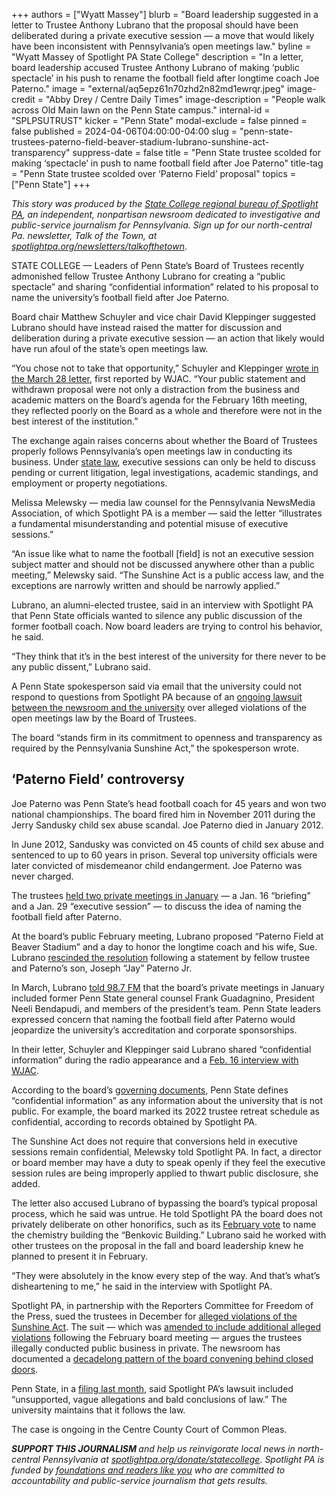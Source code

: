 +++
authors = ["Wyatt Massey"]
blurb = "Board leadership suggested in a letter to Trustee Anthony Lubrano that the proposal should have been deliberated during a private executive session — a move that would likely have been inconsistent with Pennsylvania’s open meetings law."
byline = "Wyatt Massey of Spotlight PA State College"
description = "In a letter, board leadership accused Trustee Anthony Lubrano of making ‘public spectacle’ in his push to rename the football field after longtime coach Joe Paterno."
image = "external/aq5epz61n70zhd2n82md1ewrqr.jpeg"
image-credit = "Abby Drey / Centre Daily Times"
image-description = "People walk across Old Main lawn on the Penn State campus."
internal-id = "SPLPSUTRUST"
kicker = "Penn State"
modal-exclude = false
pinned = false
published = 2024-04-06T04:00:00-04:00
slug = "penn-state-trustees-paterno-field-beaver-stadium-lubrano-sunshine-act-transparency"
suppress-date = false
title = "Penn State trustee scolded for making ‘spectacle’ in push to name football field after Joe Paterno"
title-tag = "Penn State trustee scolded over ‘Paterno Field’ proposal"
topics = ["Penn State"]
+++

<em>This story was produced by the </em><a href="https://www.spotlightpa.org/statecollege"><em>State College regional bureau of Spotlight PA</em></a><em>, an independent, nonpartisan newsroom dedicated to investigative and public-service journalism for Pennsylvania. Sign up for our north-central Pa. newsletter, Talk of the Town, at </em><a href="https://www.spotlightpa.org/newsletters/talkofthetown"><em>spotlightpa.org/newsletters/talkofthetown</em></a>.<strong></strong>

STATE COLLEGE — Leaders of Penn State’s Board of Trustees recently admonished fellow Trustee Anthony Lubrano for creating a “public spectacle” and sharing “confidential information” related to his proposal to name the university’s football field after Joe Paterno.

Board chair Matthew Schuyler and vice chair David Kleppinger suggested Lubrano should have instead raised the matter for discussion and deliberation during a private executive session — an action that likely would have run afoul of the state’s open meetings law.

“You chose not to take that opportunity,” Schuyler and Kleppinger <a href="https://files.data.spotlightpa.org/uploads/01k1/0nv9/lubrano-letter-redacted-march-2024.pdf">wrote in the March 28 letter</a>, first reported by WJAC. “Your public statement and withdrawn proposal were not only a distraction from the business and academic matters on the Board’s agenda for the February 16th meeting, they reflected poorly on the Board as a whole and therefore were not in the best interest of the institution.”

The exchange again raises concerns about whether the Board of Trustees properly follows Pennsylvania’s open meetings law in conducting its business. Under <a href="https://www.openrecords.pa.gov/Documents/SunshineAct.pdf">state law</a>, executive sessions can only be held to discuss pending or current litigation, legal investigations, academic standings, and employment or property negotiations.

Melissa Melewsky — media law counsel for the Pennsylvania NewsMedia Association, of which Spotlight PA is a member — said the letter “illustrates a fundamental misunderstanding and potential misuse of executive sessions.”

“An issue like what to name the football \[field\] is not an executive session subject matter and should not be discussed anywhere other than a public meeting,” Melewsky said. “The Sunshine Act is a public access law, and the exceptions are narrowly written and should be narrowly applied.”

<script src="https://www.spotlightpa.org/embed.js" async></script><div data-spl-embed-version="1" data-spl-src="https://www.spotlightpa.org/embeds/newsletter/?cta=Sign%20up%20for%20our%20new%20regional%20newsletter%2C%20%3Cb%3ETalk%20of%20the%20Town%3C%2Fb%3E%2C%20and%20get%20all%20the%20news%20and%20notes%20from%20State%20College%20and%20north-central%20PA.&button=Sign%20Up%20Now&preselect=state_college&eyebrow=DON'T%20MISS%20A%20BEAT"></div>

Lubrano, an alumni-elected trustee, said in an interview with Spotlight PA that Penn State officials wanted to silence any public discussion of the former football coach. Now board leaders are trying to control his behavior, he said.

“They think that it’s in the best interest of the university for there never to be any public dissent,” Lubrano said.

A Penn State spokesperson said via email that the university could not respond to questions from Spotlight PA because of an <a href="https://www.spotlightpa.org/statecollege/2023/12/penn-state-trustees-lawsuit-centre-county-court-open-meetings-sunshine-act/">ongoing lawsuit between the newsroom and the university</a> over alleged violations of the open meetings law by the Board of Trustees.

The board “stands firm in its commitment to openness and transparency as required by the Pennsylvania Sunshine Act,” the spokesperson wrote.

## ‘Paterno Field’ controversy

Joe Paterno was Penn State’s head football coach for 45 years and won two national championships. The board fired him in November 2011 during the Jerry Sandusky child sex abuse scandal. Joe Paterno died in January 2012.

In June 2012, Sandusky was convicted on 45 counts of child sex abuse and sentenced to up to 60 years in prison. Several top university officials were later convicted of misdemeanor child endangerment. Joe Paterno was never charged.

The trustees <a href="https://www.spotlightpa.org/statecollege/2024/02/penn-state-football-paterno-beaver-stadium-sandusky-scandal-ncaa-trustees/">held two private meetings in January</a> — a Jan. 16 “briefing” and a Jan. 29 “executive session” — to discuss the idea of naming the football field after Paterno.

At the board’s public February meeting, Lubrano proposed “Paterno Field at Beaver Stadium” and a day to honor the longtime coach and his wife, Sue. Lubrano <a href="https://www.spotlightpa.org/statecollege/2024/02/penn-state-football-paterno-field-resolution-trustees-budget-cuts/">rescinded the resolution</a> following a statement by fellow trustee and Paterno’s son, Joseph “Jay” Paterno Jr.

In March, Lubrano <a href="http://987thefox.com/an-interview-with-psu-trustee-anthony-lubrano/">told 98.7 FM</a> that the board’s private meetings in January included former Penn State general counsel Frank Guadagnino, President Neeli Bendapudi, and members of the president’s team. Penn State leaders expressed concern that naming the football field after Paterno would jeopardize the university’s accreditation and corporate sponsorships.

In their letter, Schuyler and Kleppinger said Lubrano shared “confidential information” during the radio appearance and a <a href="https://wjactv.com/news/local/resolution-to-rename-football-field-in-honor-of-paterno-pauses-at-trustee-meeting">Feb. 16 interview with WJAC</a>.

<script src="https://www.spotlightpa.org/embed.js" async></script><div data-spl-embed-version="1" data-spl-src="https://www.spotlightpa.org/embeds/donate/"></div>

According to the board’s <a href="https://bpb-us-e1.wpmucdn.com/sites.psu.edu/dist/7/64540/files/2019/03/Standing-Orders-2020-September.pdf">governing documents</a>, Penn State defines “confidential information” as any information about the university that is not public. For example, the board marked its 2022 trustee retreat schedule as confidential, according to records obtained by Spotlight PA.

The Sunshine Act does not require that conversions held in executive sessions remain confidential, Melewsky told Spotlight PA. In fact, a director or board member may have a duty to speak openly if they feel the executive session rules are being improperly applied to thwart public disclosure, she added.

The letter also accused Lubrano of bypassing the board’s typical proposal process, which he said was untrue. He told Spotlight PA the board does not privately deliberate on other honorifics, such as its <a href="https://www.psu.edu/news/administration/story/committee-advances-plan-rename-chemistry-building-benkovic-building/">February vote</a> to name the chemistry building the “Benkovic Building.” Lubrano said he worked with other trustees on the proposal in the fall and board leadership knew he planned to present it in February.

“They were absolutely in the know every step of the way. And that’s what’s disheartening to me,” he said in the interview with Spotlight PA.

Spotlight PA, in partnership with the Reporters Committee for Freedom of the Press, sued the trustees in December for <a href="https://www.spotlightpa.org/statecollege/2023/12/penn-state-trustees-lawsuit-centre-county-court-open-meetings-sunshine-act/">alleged violations of the Sunshine Act</a>. The suit — which was <a href="https://civil.centrecountypa.gov/courts.civil.portal/Attachments/GetAttachmentById/987062">amended to include additional alleged violations</a> following the February board meeting — argues the trustees illegally conducted public business in private. The newsroom has documented a <a href="https://www.spotlightpa.org/statecollege/2022/09/penn-state-board-of-trustees-sunshine-act-public-meetings/">decadelong pattern of the board convening behind closed doors</a>.

Penn State, in a <a href="https://civil.centrecountypa.gov/courts.civil.portal/Attachments/GetAttachmentById/988343">filing last month</a>, said Spotlight PA’s lawsuit included “unsupported, vague allegations and bald conclusions of law.” The university maintains that it follows the law.

The case is ongoing in the Centre County Court of Common Pleas.

<script src="https://www.spotlightpa.org/embed.js" async></script><div data-spl-embed-version="1" data-spl-src="https://www.spotlightpa.org/embeds/tips/?tip_text=Do%20you%20have%20a%20tip%20about%20Penn%20State%3F%20We%20want%20to%20hear%20from%20you."></div>

<strong><em>SUPPORT THIS JOURNALISM </em></strong><em>and help us reinvigorate local news in north-central Pennsylvania at </em><a href="http://spotlightpa.org/donate/statecollege"><em>spotlightpa.org/donate/statecollege</em></a><em>. Spotlight PA is funded by </em><a href="https://www.spotlightpa.org/support"><em>foundations and readers like you</em></a><em> who are committed to accountability and public-service journalism that gets results.</em>

